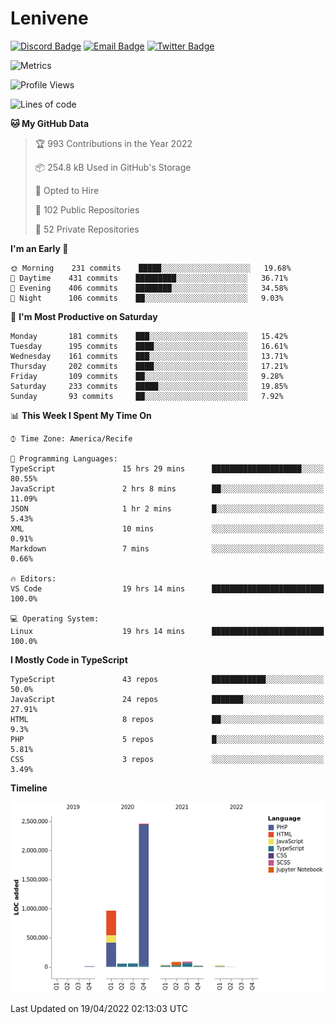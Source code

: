 # Lenivene

[![Discord Badge](https://img.shields.io/badge/-Lenivene%230715-black?style=flat-square&logo=Discord&logoColor=white)](http://discord.com/)
[![Email Badge](https://img.shields.io/badge/-lenivene@msn.com-black?style=flat-square&logo=Gmail&logoColor=white&link=mailto:lenivene@msn.com)](mailto:lenivene@msn.com)
[![Twitter Badge](https://img.shields.io/badge/-@enevinel-black?style=flat-square&logo=twitter&logoColor=white&link=https://twitter.com/enevinel)](https://twitter.com/enevinel)

<!-- https://github-readme-stats.vercel.app/api?username=lenivene&show_icons=true -->

<img src="https://metrics.lecoq.io/lenivene?template=classic&config.timezone=America%2FRecife" alt="Metrics" />

<!--START_SECTION:waka-->
![Profile Views](http://img.shields.io/badge/Profile%20Views-6-blue)

![Lines of code](https://img.shields.io/badge/From%20Hello%20World%20I%27ve%20Written-4%20Million%20lines%20of%20code-blue)

**🐱 My GitHub Data** 

> 🏆 993 Contributions in the Year 2022
 > 
> 📦 254.8 kB Used in GitHub's Storage 
 > 
> 💼 Opted to Hire
 > 
> 📜 102 Public Repositories 
 > 
> 🔑 52 Private Repositories  
 > 
**I'm an Early 🐤** 

```text
🌞 Morning    231 commits    █████░░░░░░░░░░░░░░░░░░░░   19.68% 
🌆 Daytime    431 commits    █████████░░░░░░░░░░░░░░░░   36.71% 
🌃 Evening    406 commits    ████████░░░░░░░░░░░░░░░░░   34.58% 
🌙 Night      106 commits    ██░░░░░░░░░░░░░░░░░░░░░░░   9.03%

```
📅 **I'm Most Productive on Saturday** 

```text
Monday       181 commits    ███░░░░░░░░░░░░░░░░░░░░░░   15.42% 
Tuesday      195 commits    ████░░░░░░░░░░░░░░░░░░░░░   16.61% 
Wednesday    161 commits    ███░░░░░░░░░░░░░░░░░░░░░░   13.71% 
Thursday     202 commits    ████░░░░░░░░░░░░░░░░░░░░░   17.21% 
Friday       109 commits    ██░░░░░░░░░░░░░░░░░░░░░░░   9.28% 
Saturday     233 commits    █████░░░░░░░░░░░░░░░░░░░░   19.85% 
Sunday       93 commits     ██░░░░░░░░░░░░░░░░░░░░░░░   7.92%

```


📊 **This Week I Spent My Time On** 

```text
⌚︎ Time Zone: America/Recife

💬 Programming Languages: 
TypeScript               15 hrs 29 mins      ████████████████████░░░░░   80.55% 
JavaScript               2 hrs 8 mins        ██░░░░░░░░░░░░░░░░░░░░░░░   11.09% 
JSON                     1 hr 2 mins         █░░░░░░░░░░░░░░░░░░░░░░░░   5.43% 
XML                      10 mins             ░░░░░░░░░░░░░░░░░░░░░░░░░   0.91% 
Markdown                 7 mins              ░░░░░░░░░░░░░░░░░░░░░░░░░   0.66%

🔥 Editors: 
VS Code                  19 hrs 14 mins      █████████████████████████   100.0%

💻 Operating System: 
Linux                    19 hrs 14 mins      █████████████████████████   100.0%

```

**I Mostly Code in TypeScript** 

```text
TypeScript               43 repos            ████████████░░░░░░░░░░░░░   50.0% 
JavaScript               24 repos            ███████░░░░░░░░░░░░░░░░░░   27.91% 
HTML                     8 repos             ██░░░░░░░░░░░░░░░░░░░░░░░   9.3% 
PHP                      5 repos             █░░░░░░░░░░░░░░░░░░░░░░░░   5.81% 
CSS                      3 repos             ░░░░░░░░░░░░░░░░░░░░░░░░░   3.49%

```


**Timeline**

![Chart not found](https://raw.githubusercontent.com/lenivene/lenivene/master/charts/bar_graph.png) 


 Last Updated on 19/04/2022 02:13:03 UTC
<!--END_SECTION:waka-->